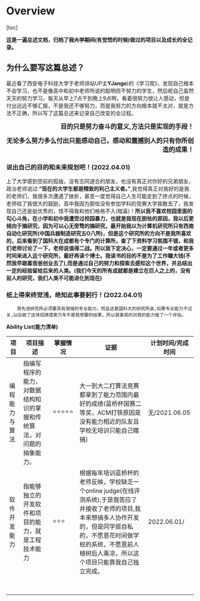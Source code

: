 

# Overview

[toc]

**这是一遍总述文档，归档了~~我大学期间~~(有觉悟的时候)做过的项目以及成长的全记录。**



## 为什么要写这篇总述？

​		最近看了西安电子科技大学于老师(B站UP主**YJango**)的《学习观》，发现自己根本不会学习，也不是像高中和初中老师所说的聪明但不努力的学生，然后呢自己虽然天天的努力学习，每天从早上7点干到晚上9点啊，看着很努力很让人感动，但是付出远远不够汇报，不是我还不够努力，而是我努力的方向根本就不太对，就是方法不正确，所以写了这篇总述来记录自己改变的全过程。



<p align="right" size=60><big><b>目的只是努力奋斗的意义,方法只是实现的手段！</b></big></p>

<p align="right" size=60><b><big>无论多么努力多么付出只能感动自己，感动和震撼别人的只有你所创造的成果！</big></b></p>



### 说出自己的目的和未来规划吧！(2022.04.01)

​		上了大学感到空前的孤独，没有志同道合的朋友，也没有真正对你好的兄弟朋友，政治老师说过:**“现在的大学生都是精致的利己主义者。”**,我觉得真正对我好的是我的老师们，我很多次遭遇了挫折，甚至一度觉得自己人生可能走到了终点的时候，老师给了我很大的鼓励，高中我因为胆怯没有参加学科的竞赛大学我敢去了，我发现自己还是挺优秀的，怪不得我和他们格格不入(暗喜)！**所以我不喜欢校园里面的勾心斗角，在小学和初中我遭受过校园暴力，也就是我现在胆怯的原因，我以后更倾向于搞研究，因为可以心无旁骛的搞研究，最开始我以为计算机研究所只有西南自动化研究所(中国兵器制造研究五O八所)，但是这个研究所的方向不是我所喜欢的，后来看到了国科大在成都有个专门的计算所，查了下资料学习氛围不错，和我们老师讨论了一下，老师说值得二战。所以我下定决心，一定要通过一年或者更多时间来进入这个研究所，最好再读个博士。我读书的目的不是为了工作赚大钱(不然我早跟着我爸创业去了),而是通过自己的努力和探索去感知这个世界，并总结出一定的经验留给后来的人类。(我们今天的所有成就都是建立在巨人之上的，没有前人的研究，我们人类不可能进化到现在)**

  

### 纸上得来终觉浅，绝知此事要躬行！(2022.04.01)

 		首先进研究所必须要具有很强的专业能力，而且这是国科大的研究所诶,如果专业能力不过关,以后砸了这块招牌遗臭万年不是我想要的结果，所以我客观的对我的能力做了一个评估。

**Ability List(能力清单)**

| 项目           | 项目描述                                                     | 掌握情况 | 证据                                                         | 计划时间/完成时间 |
| -------------- | ------------------------------------------------------------ | -------- | ------------------------------------------------------------ | ----------------- |
| 编程能力与算法 | 指编写程序的能力，对数据结构知识的掌握和传统算法，对问题的抽象能力。 | ⭐⭐⭐⭐⭐    | 大一到大二打算法竞赛都拿到了能力范围内最好的成绩(蓝桥杯国赛二等奖，ACM打铁原因是没有能力相近的队友且学校无培训只能自己瞎搞) | 无/2021.06.05     |
| 软件开发能力   | 指能够独立的开发软件和项目的能力，就是工程技术能力           | ⭐⭐⭐      | 根据每年培训蓝桥杯的老师反映，学校缺乏一个online judge(在线评测系统),于是我答应了并接收了老师的项目,我本来想搞多人协作开发的，但是同学挺自私的，不愿意花时间做学校的系统，不愿意前人植树后人乘凉，所以这个项目只能靠我自己独立完成。 | 2022.06.01/       |
|                |                                                              |          |                                                              |                   |
|                |                                                              |          |                                                              |                   |
|                |                                                              |          |                                                              |                   |
|                |                                                              |          |                                                              |                   |
|                |                                                              |          |                                                              |                   |
|                |                                                              |          |                                                              |                   |
|                |                                                              |          |                                                              |                   |
|                |                                                              |          |                                                              |                   |


